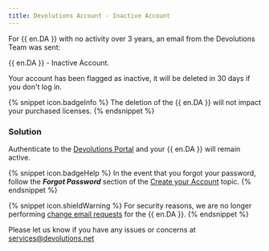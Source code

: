 ```yaml
---
title: Devolutions Account - Inactive Account
---
```

For {{ en.DA }} with no activity over 3 years, an email from the Devolutions Team was sent:  

{{ en.DA }} - Inactive Account.  

Your account has been flagged as inactive, it will be deleted in 30 days if you don't log in.  

{% snippet icon.badgeInfo %}
The deletion of the {{ en.DA }} will not impact your purchased licenses.
{% endsnippet %} 

### Solution

Authenticate to the [Devolutions Portal](https://portal.devolutions.com/) and your {{ en.DA }} will remain active.  

{% snippet icon.badgeHelp %}
In the event that you forgot your password, follow the ***Forgot Password*** section of the [Create your Account](/cloud/devolutions-account/create-devolutions-account/#password) topic.
{% endsnippet %} 

{% snippet icon.shieldWarning %}
For security reasons, we are no longer performing [change email requests](/cloud/devolutions-account/change-account-email/) for the {{ en.DA }}.
{% endsnippet %} 

Please let us know if you have any issues or concerns at [services@devolutions.net](mailto:service@devolutions.net)